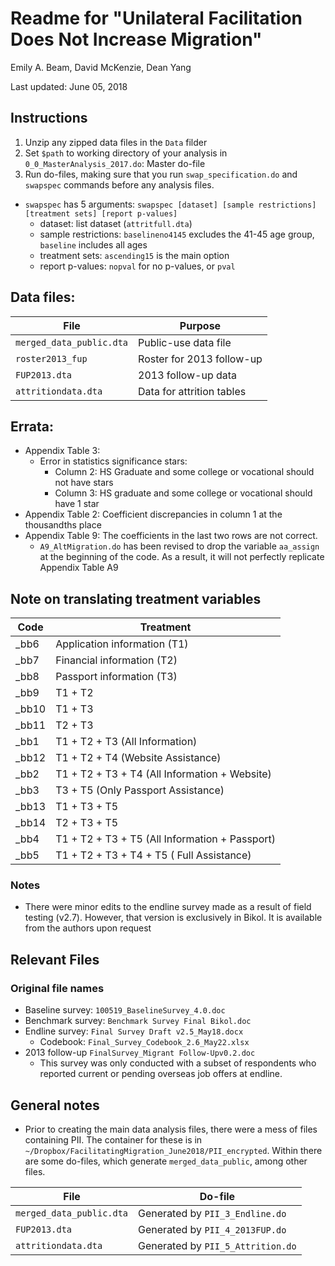 # Readme for "Unilateral Facilitation Does Not Increase Migration" 

 Emily A. Beam, David McKenzie, Dean Yang

 Last updated: June 05, 2018

## Instructions 

 1.  Unzip any zipped data files in the `Data` filder 
1.  Set `$path` to working directory of your analysis in `0_0_MasterAnalysis_2017.do`: Master do-file 
1. Run do-files, making sure that you run `swap_specification.do` and `swapspec` commands before any analysis files. 


  - `swapspec` has 5 arguments: `swapspec [dataset] [sample restrictions] [treatment sets] [report p-values]`
    - dataset: list dataset (`attritfull.dta`)
    - sample restrictions: `baselineno4145` excludes the 41-45 age group, `baseline` includes all ages
    - treatment sets: `ascending15` is the main option
    - report p-values: `nopval` for no p-values, or `pval`

## Data files: 

 | File | Purpose|
 | ---| --- |
| `merged_data_public.dta`| Public-use data file |
|`roster2013_fup`| Roster for 2013 follow-up |
|`FUP2013.dta`| 2013 follow-up data|
| `attritiondata.dta`| Data for attrition tables|

## Errata: 

* Appendix Table 3: 
	* Error in statistics significance stars: 
		* Column 2: HS Graduate and some college or vocational should not have stars
		* Column 3: HS graduate and some college or vocational should have 1 star 
* Appendix Table 2: Coefficient discrepancies in column 1 at the thousandths place 
* Appendix Table 9: The coefficients in the last two rows are not correct. 
  *  `A9_AltMigration.do` has been revised to drop the variable `aa_assign` at the beginning of the code. As a result, it will not perfectly replicate Appendix Table A9

##  Note on translating treatment variables
| Code                    | Treatment                           |
| -------------             |-------------                      | 
|_bb6	|Application information (T1) |
|_bb7	|Financial information (T2) |
|_bb8|	Passport information (T3) |
_bb9|	T1 + T2|
_bb10|	T1 + T3|
_bb11	|T2 + T3|
_bb1|	T1 + T2 + T3 (All Information)|
_bb12|	T1 + T2 + T4 (Website Assistance)|
_bb2|	T1 + T2 + T3 + T4 (All Information  + Website) |
_bb3|	T3 + T5 (Only Passport Assistance)|
_bb13|	T1 + T3 + T5|
_bb14|	T2 + T3 + T5|
_bb4|	T1 + T2 + T3 + T5 (All Information + Passport) |
_bb5|	T1 + T2 + T3 + T4 + T5 ( Full Assistance)|

### Notes 

 - There were minor edits to the endline survey made as a result of field testing (v2.7). However, that version is exclusively in Bikol. It is available from the authors upon request

## Relevant Files

### Original file names
* Baseline survey: `100519_BaselineSurvey_4.0.doc`
* Benchmark survey: `Benchmark Survey Final Bikol.doc`
* Endline survey: `Final Survey Draft v2.5_May18.docx`
	- Codebook: `Final_Survey_Codebook_2.6_May22.xlsx`
* 2013 follow-up `FinalSurvey_Migrant Follow-Upv0.2.doc`
	- This survey was only conducted with a subset of respondents who reported current or pending overseas job offers at endline.



  

## General notes

* Prior to creating the main data analysis files, there were a mess of files containing PII. The container for these is in `~/Dropbox/FacilitatingMigration_June2018/PII_encrypted`. Within there are some do-files, which generate `merged_data_public`, among other files.


| File                    | Do-file                                 |
| -------------             |-------------                      |   
| `merged_data_public.dta`  |   Generated by `PII_3_Endline.do`   |
| `FUP2013.dta`             |      Generated by `PII_4_2013FUP.do`|
| `attritiondata.dta`       |    Generated by `PII_5_Attrition.do`|
 
